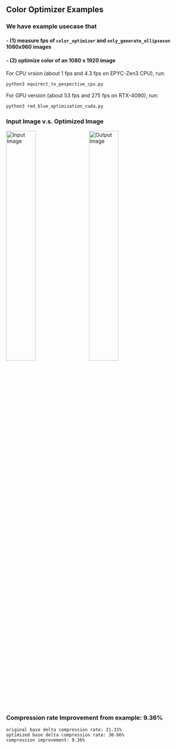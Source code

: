 ## Color Optimizer Examples
### We have example usecase that
#### - (1) measure fps of ```color_optimizer``` and ```only_generate_ellipseson``` 1080x960 images 
#### - (2) optimize color of an 1080 x 1920 image

For CPU vrsion (about 1 fps and 4.3 fps on EPYC-Zen3 CPU), run:
```bash
python3 equirect_to_pespective_cpu.py
```

For GPU version (about 53 fps and 275 fps on RTX-4090), run:
```bash
python3 red_blue_optimization_cuda.py 
```


### Input Image v.s. Optimized Image
<p float="left">
  <img src="Images/orig/WaterScape.bmp" alt="Input Image" style="width: 40%; margin-right: 20px;" />
  <img src="Images/opt/WaterScape.bmp" alt="Output Image" style="width: 40%;" />
</p>



### Compression rate Improvement from example: 9.36%

```
original base delta compression rate: 21.31%
optimized base delta compression rate: 30.66%
compression improvement: 9.36%
```

